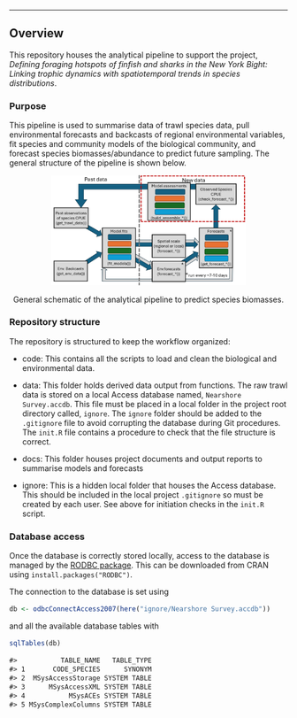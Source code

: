 
<!-- README.md is generated from README.Rmd. Please edit that file -->

------------------------------------------------------------------------

## Overview

This repository houses the analytical pipeline to support the project,
*Defining foraging hotspots of finfish and sharks in the New York Bight:
Linking trophic dynamics with spatiotemporal trends in species
distributions*.

### Purpose

This pipeline is used to summarise data of trawl species data, pull
environmental forecasts and backcasts of regional environmental
variables, fit species and community models of the biological community,
and forecast species biomasses/abundance to predict future sampling. The
general structure of the pipeline is shown below.

<div class="figure" style="text-align: center">

<img src="docs/model-pres_June2025.png" alt="General schematic of the analytical pipeline to predict species biomasses." width="70%" />
<p class="caption">

General schematic of the analytical pipeline to predict species
biomasses.
</p>

</div>

### Repository structure

The repository is structured to keep the workflow organized:

- code: This contains all the scripts to load and clean the biological
  and environmental data.

- data: This folder holds derived data output from functions. The raw
  trawl data is stored on a local Access database named,
  `Nearshore Survey.accdb`. This file must be placed in a local folder
  in the project root directory called, `ignore`. The `ignore` folder
  should be added to the `.gitignore` file to avoid corrupting the
  database during Git procedures. The `init.R` file contains a procedure
  to check that the file structure is correct.

- docs: This folder houses project documents and output reports to
  summarise models and forecasts

- ignore: This is a hidden local folder that houses the Access database.
  This should be included in the local project `.gitignore` so must be
  created by each user. See above for initiation checks in the `init.R`
  script.

### Database access

Once the database is correctly stored locally, access to the database is
managed by the [RODBC
package](https://cran.r-project.org/web/packages/RODBC/index.html). This
can be downloaded from CRAN using `install.packages("RODBC")`.

The connection to the database is set using

``` r
db <- odbcConnectAccess2007(here("ignore/Nearshore Survey.accdb"))
```

and all the available database tables with

``` r
sqlTables(db)
```

    #>           TABLE_NAME   TABLE_TYPE
    #> 1       CODE_SPECIES      SYNONYM
    #> 2  MSysAccessStorage SYSTEM TABLE
    #> 3      MSysAccessXML SYSTEM TABLE
    #> 4           MSysACEs SYSTEM TABLE
    #> 5 MSysComplexColumns SYSTEM TABLE
